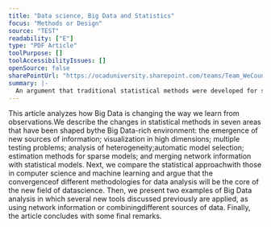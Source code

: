 ```yaml
---
title: "Data science, Big Data and Statistics"
focus: "Methods or Design"
source: "TEST"
readability: ["E"]
type: "PDF Article"
toolPurpose: []
toolAccessibilityIssues: []
openSource: false
sharePointUrl: "https://ocaduniversity.sharepoint.com/teams/Team_WeCount/Shared%20Documents/Resources%20and%20Tools/Literature%20(curated)/Data%20Science%20Big%20Data%20And%20Statistic.pdf"
summary: |-
  An argument that traditional statistical methods were developed for small data sets and are not suitable for current large and complex data sets.
---
```

This article analyzes how Big Data is changing the way we learn from observations.We describe the changes in statistical methods in seven areas that have been shaped bythe Big Data-rich environment: the emergence of new sources of information; visualization in high dimensions; multiple testing problems; analysis of heterogeneity;automatic model selection; estimation methods for sparse models; and merging network information with statistical models. Next, we compare the statistical approachwith those in computer science and machine learning and argue that the convergenceof different methodologies for data analysis will be the core of the new field of datascience. Then, we present two examples of Big Data analysis in which several new tools discussed previously are applied, as using network information or combiningdifferent sources of data. Finally, the article concludes with some final remarks.
